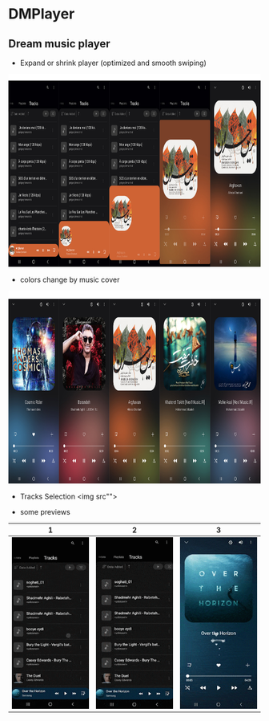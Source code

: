 # DMPlayer
 ## Dream music player 
 
 - Expand or shrink player  (optimized and smooth swiping)
 <img src="https://github.com/aliHosseinNezhad/DMPlayer_public/blob/master/images/crossfade.jpg" width ="865" height="384">
 
 - colors change by music cover
 <img src="https://github.com/aliHosseinNezhad/DMPlayer_public/blob/master/images/colorchange.jpg" width ="865" height="384">
 
 - Tracks Selection
 <img src"">
 
 
 
 - some previews

|  1  | 2 | 3 |
| ------------- | ------------- | ------------- | 
| <img src="https://github.com/aliHosseinNezhad/MyWorksPresents/blob/main/res/dmplayer/player.gif" width="250px">  | <img src="https://github.com/aliHosseinNezhad/MyWorksPresents/blob/main/res/dmplayer/horizontalpager.gif" width="250px">  |  <img src="https://github.com/aliHosseinNezhad/MyWorksPresents/blob/main/res/dmplayer/hearteffect.gif" width="250px">  |

